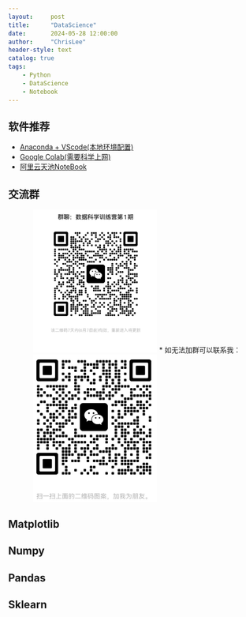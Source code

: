 ```yaml
---
layout:     post
title:      "DataScience"
date:       2024-05-28 12:00:00
author:     "ChrisLee"
header-style: text
catalog: true
tags:
    - Python
    - DataScience
    - Notebook
---
```

## 软件推荐
* [Anaconda + VScode(本地环境配置)](https://www.bilibili.com/video/BV1Ha4y1z7ZF/?spm_id_from=333.999.0.0)
* [Google Colab(需要科学上网)](https://colab.research.google.com/)
* [阿里云天池NoteBook](https://tianchi.aliyun.com/notebook-ai/)

## 交流群
<img src="update_img/DS.jpg" width="50%" style="margin-left: 10%;">
* 如无法加群可以联系我：
<img src="update_img/me.png" width="50%" style="margin-left: 10%;">

## Matplotlib
## Numpy
## Pandas
## Sklearn
